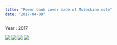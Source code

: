 ```yaml
---
title: "Power bank cover made of Moleskine note"
date: "2017-04-09"
---
```


Year : 2017

![](../photo/Power_bank_cover_made_of_Moleskine_note-1.jpg)
![](../photo/Power_bank_cover_made_of_Moleskine_note-2.jpg)
![](../photo/Power_bank_cover_made_of_Moleskine_note-3.jpg)
![](../photo/Power_bank_cover_made_of_Moleskine_note-4.jpg)